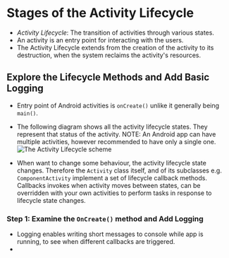 # Stages of the Activity Lifecycle
- *Activity Lifecycle*: The transition of activities through various states.
- An activity is an entry point for interacting with the users.
- The Activity Lifecycle extends from the creation of the activity to its destruction, when the system reclaims the activity's resources.
## Explore the Lifecycle Methods and Add Basic Logging
- Entry point of Android activities is `onCreate()` unlike it generally being `main()`. 
- The following diagram shows all the activity lifecycle states. They represent that status of the activity. NOTE: An Android app can have multiple activities, however recommended to have only a single one.
![The Activity Lifecycle scheme](https://developer.android.com/static/codelabs/basic-android-kotlin-compose-activity-lifecycle/img/468988518c270b38.png?authuser=1)

- When want to change some behaviour, the activity lifecycle state changes. Therefore the `Activity` class itself, and of its subclasses e.g. `ComponentActivity` implement a set of lifecycle callback methods. Callbacks invokes when activity moves between states, can be overridden with your own activities to perform tasks in response to lifecycle state changes.  

### Step 1: Examine the `OnCreate()` method and Add Logging
- Logging enables writing short messages to console while app is running, to see when different callbacks are triggered.
- 